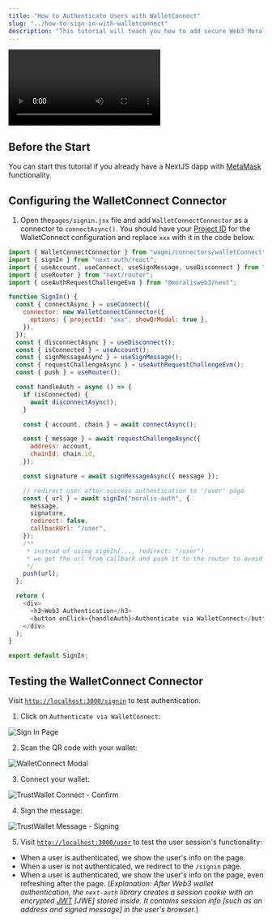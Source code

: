 ```yaml
---
title: "How to Authenticate Users with WalletConnect"
slug: "../how-to-sign-in-with-walletconnect"
description: "This tutorial will teach you how to add secure Web3 Moralis authentication to your NextJS application by walking you through the process of creating a full-stack Web3 authentication solution using the popular NextJS framework."
---
```


<video controls>
  <source src="/video/5ded2e2-morsign.mp4"/>
</video>

## Before the Start

You can start this tutorial if you already have a NextJS dapp with [MetaMask](/authentication-api/evm/how-to-sign-in-with-metamask) functionality.

## Configuring the WalletConnect Connector

1. Open the`pages/signin.jsx` file and add `WalletConnectConnector` as a connector to `connectAsync()`. You should have your [Project ID](https://cloud.walletconnect.com/sign-in) for the WalletConnect configuration and replace `xxx` with it in the code below.

```javascript
import { WalletConnectConnector } from "wagmi/connectors/walletConnect";
import { signIn } from "next-auth/react";
import { useAccount, useConnect, useSignMessage, useDisconnect } from "wagmi";
import { useRouter } from "next/router";
import { useAuthRequestChallengeEvm } from "@moralisweb3/next";

function SignIn() {
  const { connectAsync } = useConnect({
    connector: new WalletConnectConnector({
      options: { projectId: "xxx", showQrModal: true },
    }),
  });
  const { disconnectAsync } = useDisconnect();
  const { isConnected } = useAccount();
  const { signMessageAsync } = useSignMessage();
  const { requestChallengeAsync } = useAuthRequestChallengeEvm();
  const { push } = useRouter();

  const handleAuth = async () => {
    if (isConnected) {
      await disconnectAsync();
    }

    const { account, chain } = await connectAsync();

    const { message } = await requestChallengeAsync({
      address: account,
      chainId: chain.id,
    });

    const signature = await signMessageAsync({ message });

    // redirect user after success authentication to '/user' page
    const { url } = await signIn("moralis-auth", {
      message,
      signature,
      redirect: false,
      callbackUrl: "/user",
    });
    /**
     * instead of using signIn(..., redirect: "/user")
     * we get the url from callback and push it to the router to avoid page refreshing
     */
    push(url);
  };

  return (
    <div>
      <h3>Web3 Authentication</h3>
      <button onClick={handleAuth}>Authenticate via WalletConnect</button>
    </div>
  );
}

export default SignIn;
```

## Testing the WalletConnect Connector

Visit [`http://localhost:3000/signin`](http://localhost:3000/signin`) to test authentication.

1. Click on `Authenticate via WalletConnect`:

![Sign In Page](/img/content/1a876b9-notconnected.webp)

2. Scan the QR code with your wallet:

![WalletConnect Modal](/img/content/2541b11-wc.webp)

3. Connect your wallet:

![TrustWallet Connect - Confirm](/img/content/0037a38-photo_2022-08-15_18-18-43.webp)

4. Sign the message:

![TrustWallet Message - Signing](/img/content/0242a69-photo_2022-08-15_18-18-44.webp)

5. Visit [`http://localhost:3000/user`](http://localhost:3000/user) to test the user session's functionality:

- When a user is authenticated, we show the user's info on the page.
- When a user is not authenticated, we redirect to the `/signin` page.
- When a user is authenticated, we show the user's info on the page, even refreshing after the page. (_Explanation: After Web3 wallet authentication, the `next-auth` library creates a session cookie with an encrypted [JWT](https://jwt.io/introduction) [JWE] stored inside. It contains session info [such as an address and signed message] in the user's browser._)
